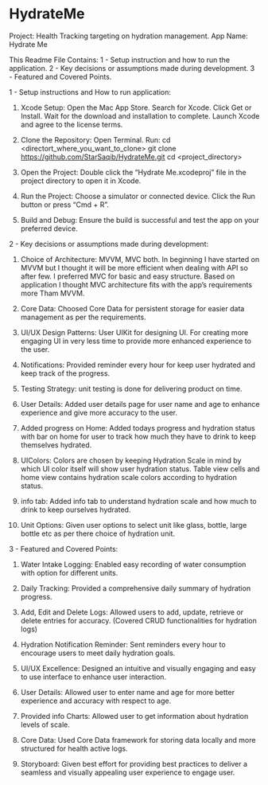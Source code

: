 # HydrateMe
Project: Health Tracking targeting on hydration management.
App Name: Hydrate Me


This Readme File Contains:
1 - Setup instruction and how to run the application.
2 - Key decisions or assumptions made during development.
3 - Featured and Covered Points.





1 - Setup instructions and How to run application:


1) Xcode Setup:
Open the Mac App Store.
Search for Xcode.
Click Get or Install.
Wait for the download and installation to complete.
Launch Xcode and agree to the license terms.

2) Clone the Repository:
Open Terminal.
Run: 
cd <directort_where_you_want_to_clone>
git clone https://github.com/StarSaqib/HydrateMe.git
cd <project_directory>

3) Open the Project:
Double click the “Hydrate Me.xcodeproj” file in the project directory to open it in Xcode.

4) Run the Project:
Choose a simulator or connected device.
Click the Run button or press “Cmd + R”.

5) Build and Debug:
Ensure the build is successful and test the app on your preferred device.





2 - Key decisions or assumptions made during development:


1) Choice of Architecture: MVVM, MVC both. In beginning I have started on MVVM but I thought it will be more efficient when dealing with API so after few. I preferred MVC for basic and easy structure. Based on application I thought MVC architecture fits with the app’s requirements more Tham MVVM.

2) Core Data: Choosed Core Data for persistent storage for easier data management as per the requirements.

3) UI/UX Design Patterns: User UIKit for designing UI. For creating more engaging UI in very less time to provide more enhanced experience to the user.

4) Notifications: Provided reminder every hour for keep user hydrated and keep track of the progress.

5) Testing Strategy: unit testing is done for delivering product on time.

6) User Details: Added user details page for user name and age to enhance experience and give more accuracy to the user.

7) Added progress on Home: Added todays progress and hydration status with bar on home for user to track how much they have to drink to keep themselves hydrated.

8) UIColors: Colors are chosen by keeping Hydration Scale in mind by which UI color itself will show user hydration status. Table view cells and home view contains hydration scale colors according to hydration status.

9) info tab: Added info tab to understand hydration scale and how much to drink to keep ourselves hydrated.

10) Unit Options: Given user options to select unit like glass, bottle, large bottle etc as per there choice of hydration unit.





3 - Featured and Covered Points:


1) Water Intake Logging: Enabled easy recording of water consumption with option for different units.

2) Daily Tracking: Provided a comprehensive daily summary of hydration progress.

3) Add, Edit and Delete Logs: Allowed users to add, update, retrieve or delete entries for accuracy. (Covered CRUD functionalities for hydration logs)

4) Hydration Notification Reminder: Sent reminders every hour to encourage users to meet daily hydration goals.

5) UI/UX Excellence: Designed an intuitive and visually engaging and easy to use interface to enhance user interaction.

6) User Details: Allowed user to enter name and age for more better experience and accuracy with respect to age.

7) Provided info Charts: Allowed user to get information about hydration levels of scale.

8) Core Data: Used Core Data framework for storing data locally and more structured for health active logs.

9) Storyboard: Given best effort for providing best practices to deliver a seamless and visually appealing user experience to engage user.
